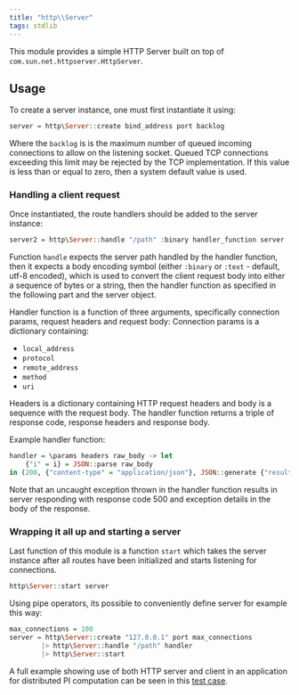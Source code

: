 ```yaml
---
title: "http\\Server"
tags: stdlib
---
```


This module provides a simple HTTP Server built on top of `com.sun.net.httpserver.HttpServer`.

## Usage
To create a server instance, one must first instantiate it using:

```haskell
server = http\Server::create bind_address port backlog
```

Where the `backlog` is is the maximum number of queued incoming connections to allow on the listening socket. Queued TCP connections exceeding this limit may be rejected by the TCP implementation. If this value is less than or equal to zero, then a system default value is used.

### Handling a client request
Once instantiated, the route handlers should be added to the server instance:

```haskell
server2 = http\Server::handle "/path" :binary handler_function server
```

Function `handle` expects the server path handled by the handler function, then it expects a body encoding symbol (either `:binary` or `:text` - default, utf-8 encoded), which is used to convert the client request body into either a sequence of bytes or a string, then the handler function as specified in the following part and the server object.

Handler function is a function of three arguments, specifically connection params, request headers and request body:
Connection params is a dictionary containing:
* `local_address`
* `protocol`
* `remote_address`
* `method`
* `uri`

Headers is a dictionary containing HTTP request headers and body is a sequence with the request body.
The handler function returns a triple of response code, response headers and response body.

Example handler function:

```haskell
handler = \params headers raw_body -> let
    {"i" = i} = JSON::parse raw_body
in (200, {"content-type" = "application/json"}, JSON::generate {"result" = i * 2})
```

Note that an uncaught exception thrown in the handler function results in server responding with response code 500 and exception details in the body of the response.

### Wrapping it all up and starting a server
Last function of this module is a function `start` which takes the server instance after all routes have been initialized and starts listening for connections.

```haskell
http\Server::start server
```

Using pipe operators, its possible to conveniently define server for example this way:

```haskell
max_connections = 100
server = http\Server::create "127.0.0.1" port max_connections
        |> http\Server::handle "/path" handler
        |> http\Server::start
```

A full example showing use of both HTTP server and client in an application for distributed PI computation can be seen in this [test case](https://github.com/yona-lang/yona/blob/master/language/tests/DistributedPiCalculation.yona).
